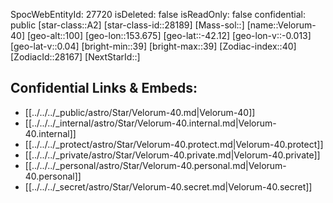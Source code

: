 ﻿---
location: [-42.12,153.675,100]
type: Star
tags:
- astro/Star

---
SpocWebEntityId: 27720
isDeleted: false
isReadOnly: false
confidential: public
[star-class::A2]
[star-class-id::28189]
[Mass-sol::]
[name::Velorum-40]
[geo-alt::100]
[geo-lon::153.675]
[geo-lat::-42.12]
[geo-lon-v::-0.013]
[geo-lat-v::0.04]
[bright-min::39]
[bright-max::39]
[Zodiac-index::40]
[ZodiacId::28167]
[NextStarId::]



## Confidential Links & Embeds: 
- [[../../../_public/astro/Star/Velorum-40.md|Velorum-40]] 
- [[../../../_internal/astro/Star/Velorum-40.internal.md|Velorum-40.internal]] 
- [[../../../_protect/astro/Star/Velorum-40.protect.md|Velorum-40.protect]] 
- [[../../../_private/astro/Star/Velorum-40.private.md|Velorum-40.private]] 
- [[../../../_personal/astro/Star/Velorum-40.personal.md|Velorum-40.personal]] 
- [[../../../_secret/astro/Star/Velorum-40.secret.md|Velorum-40.secret]] 

